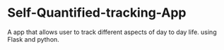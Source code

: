 # Self-Quantified-tracking-App
A app that allows user to track different aspects of day to day life.
using Flask and python.
